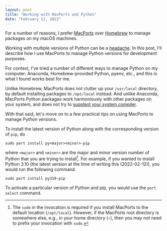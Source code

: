 ```yaml
---
layout: post
title: "Working with MacPorts and Python"
date: "February 12, 2022"
---
```


For a number of reasons, I prefer [MacPorts](https://www.macports.org) over
[Homebrew](https://brew.sh) to manage packages on my macOS machines.

Working with multiple versions of Python can be a
[headache](https://xkcd.com/1987/). In this post, I'll describe how I use
MacPorts to manage Python versions for development purposes.

For context, I've tried a number of different ways to manage Python on my
computer: Anaconda, Homebrew-provided Python, pyenv, etc., and this is what
I found works best for me.

Unlike Homebrew, MacPorts does not clutter up your `/usr/local` directory, by
default installing packages to `/opt/local` instead. And unlike Anaconda,
MacPorts Python packages work harmoniously with other packages on your system,
and does not try to [supplant your system
compiler](https://docs.conda.io/projects/conda-build/en/latest/resources/compiler-tools.html).

With that said, let's move on to a few practical tips on using MacPorts to
manage Python versions.

To install the latest version of Python along with the corresponding version of
`pip`, do

```
sudo port install py<major><minor>-pip
````

where `<major>` and `<minor>` are the major and minor version number of Python
that you are trying to install[^1]. For example, if you wanted to install Python
3.10 (the latest version at the time of writing this (2022-02-12)), you would
run the following command.

```
sudo port install py310-pip
```

To activate a particular version of Python and pip, you would use the `port
select` command.


[^1]: The `sudo` in the invocation is required if you install MacPorts to the
default location (`/opt/local`). However, if the MacPorts root directory is
somewhere else, e.g., in your home directory (`~`), then you may not need to
prefix your invocation with `sudo`.
